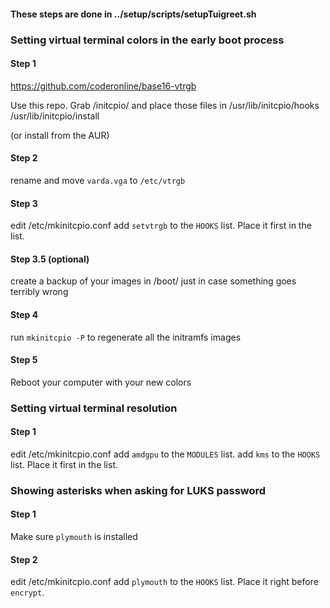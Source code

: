 #### These steps are done in ../setup/scripts/setupTuigreet.sh

### Setting virtual terminal colors in the early boot process

#### Step 1
https://github.com/coderonline/base16-vtrgb

Use this repo.  Grab /initcpio/ and place those files in
/usr/lib/initcpio/hooks
/usr/lib/initcpio/install

(or install from the AUR)

#### Step 2
rename and move `varda.vga` to `/etc/vtrgb`

#### Step 3
edit /etc/mkinitcpio.conf
add `setvtrgb` to the `HOOKS` list.  Place it first in the list.

#### Step 3.5 (optional)
create a backup of your images in /boot/ just in case something goes terribly wrong

#### Step 4
run `mkinitcpio -P` to regenerate all the initramfs images

#### Step 5
Reboot your computer with your new colors


### Setting virtual terminal resolution

#### Step 1
edit /etc/mkinitcpio.conf
add `amdgpu` to the `MODULES` list.
add `kms` to the `HOOKS` list.  Place it first in the list.


### Showing asterisks when asking for LUKS password

#### Step 1
Make sure `plymouth` is installed

#### Step 2
edit /etc/mkinitcpio.conf
add `plymouth` to the `HOOKS` list.  Place it right before `encrypt`.
